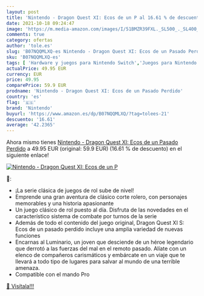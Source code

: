 ```yaml
---
layout: post
title: 'Nintendo - Dragon Quest XI: Ecos de un P al 16.61 % de descuento'
date: 2021-10-18 09:24:47
image: 'https://m.media-amazon.com/images/I/51BMZR39FXL._SL500_._SL400_.jpg'
comments: true
category: ofertas
author: 'tole.es'
slug: 'B07NQQMLXQ-es Nintendo - Dragon Quest XI: Ecos de un Pasado Perdido'
sku: 'B07NQQMLXQ-es'
tags: [ 'Hardware y juegos para Nintendo Switch','Juegos para Nintendo Switch','Videojuegos','nintendo', ]
actualPrice: 49.95 EUR
currency: EUR
price: 49.95
comparePrice: 59.9 EUR
prodname: 'Nintendo - Dragon Quest XI: Ecos de un Pasado Perdido'
country: 'es'
flag: '🇪🇸'
brand: 'Nintendo'
buyurl: 'https://www.amazon.es/dp/B07NQQMLXQ/?tag=tolees-21'
descuento: '16.61'
average: '42.2365'
---
```


Ahora mismo tienes [Nintendo - Dragon Quest XI: Ecos de un Pasado Perdido](https://www.amazon.es/dp/B07NQQMLXQ/?tag=tolees-21) a 49.95 EUR (original: 59.9 EUR) (16.61 %  de descuento) en el siguiente enlace!

[![Nintendo - Dragon Quest XI: Ecos de un P](https://m.media-amazon.com/images/I/51BMZR39FXL._SL500_._SL400_.jpg)](https://www.amazon.es/dp/B07NQQMLXQ/?tag=tolees-21)

🔎:

- ¡La serie clásica de juegos de rol sube de nivel!
- Emprende una gran aventura de clásico corte rolero, con personajes memorables y una historia apasionante
- Un juego clásico de rol puesto al día. Disfruta de las novedades en el característico sistema de combate por turnos de la serie
- Además de todo el contenido del juego original, Dragon Quest XI S: Ecos de un pasado perdido incluye una amplia variedad de nuevas funciones
- Encarnas al Luminario, un joven que desciende de un héroe legendario que derrotó a las fuerzas del mal en el remoto pasado. Alíate con un elenco de compañeros carismáticos y embárcate en un viaje que te llevará a todo tipo de lugares para salvar al mundo de una terrible amenaza.
- Compatible con el mando Pro

[🛒 Visítala!!!](https://www.amazon.es/dp/B07NQQMLXQ/?tag=tolees-21)
